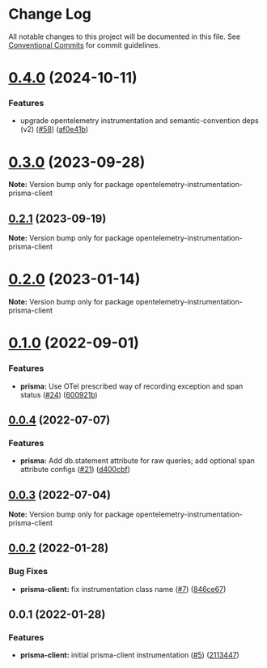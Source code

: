 # Change Log

All notable changes to this project will be documented in this file.
See [Conventional Commits](https://conventionalcommits.org) for commit guidelines.

# [0.4.0](https://github.com/justindsmith/opentelemetry-instrumentations-js/compare/opentelemetry-instrumentation-prisma-client@0.3.0...opentelemetry-instrumentation-prisma-client@0.4.0) (2024-10-11)


### Features

* upgrade opentelemetry instrumentation and semantic-convention deps (v2) ([#58](https://github.com/justindsmith/opentelemetry-instrumentations-js/issues/58)) ([af0e41b](https://github.com/justindsmith/opentelemetry-instrumentations-js/commit/af0e41b71da4f734a59d1ab09439cb95c53070dd))





# [0.3.0](https://github.com/justindsmith/opentelemetry-instrumentations-js/compare/opentelemetry-instrumentation-prisma-client@0.2.1...opentelemetry-instrumentation-prisma-client@0.3.0) (2023-09-28)

**Note:** Version bump only for package opentelemetry-instrumentation-prisma-client





## [0.2.1](https://github.com/justindsmith/opentelemetry-instrumentations-js/compare/opentelemetry-instrumentation-prisma-client@0.2.0...opentelemetry-instrumentation-prisma-client@0.2.1) (2023-09-19)

**Note:** Version bump only for package opentelemetry-instrumentation-prisma-client





# [0.2.0](https://github.com/justindsmith/opentelemetry-instrumentations-js/compare/opentelemetry-instrumentation-prisma-client@0.1.0...opentelemetry-instrumentation-prisma-client@0.2.0) (2023-01-14)

**Note:** Version bump only for package opentelemetry-instrumentation-prisma-client





# [0.1.0](https://github.com/justindsmith/opentelemetry-instrumentations-js/compare/opentelemetry-instrumentation-prisma-client@0.0.4...opentelemetry-instrumentation-prisma-client@0.1.0) (2022-09-01)


### Features

* **prisma:** Use OTel prescribed way of recording exception and span status ([#24](https://github.com/justindsmith/opentelemetry-instrumentations-js/issues/24)) ([600921b](https://github.com/justindsmith/opentelemetry-instrumentations-js/commit/600921b220c9495f66b4de717f378596f368d085))





## [0.0.4](https://github.com/justindsmith/opentelemetry-instrumentations-js/compare/opentelemetry-instrumentation-prisma-client@0.0.3...opentelemetry-instrumentation-prisma-client@0.0.4) (2022-07-07)


### Features

* **prisma:** Add db.statement attribute for raw queries; add optional span attribute configs ([#21](https://github.com/justindsmith/opentelemetry-instrumentations-js/issues/21)) ([d400cbf](https://github.com/justindsmith/opentelemetry-instrumentations-js/commit/d400cbf3691ee34ec45c1d078af68ae0da4e11a3))





## [0.0.3](https://github.com/justindsmith/opentelemetry-instrumentations-js/compare/opentelemetry-instrumentation-prisma-client@0.0.2...opentelemetry-instrumentation-prisma-client@0.0.3) (2022-07-04)

**Note:** Version bump only for package opentelemetry-instrumentation-prisma-client





## [0.0.2](https://github.com/justindsmith/opentelemetry-instrumentations-js/compare/opentelemetry-instrumentation-prisma-client@0.0.1...opentelemetry-instrumentation-prisma-client@0.0.2) (2022-01-28)


### Bug Fixes

* **prisma-client:** fix instrumentation class name ([#7](https://github.com/justindsmith/opentelemetry-instrumentations-js/issues/7)) ([846ce67](https://github.com/justindsmith/opentelemetry-instrumentations-js/commit/846ce675b807a71e734c19336724c3a356b84a4a))





## 0.0.1 (2022-01-28)


### Features

* **prisma-client:** initial prisma-client instrumentation ([#5](https://github.com/justindsmith/opentelemetry-instrumentations-js/issues/5)) ([2113447](https://github.com/justindsmith/opentelemetry-instrumentations-js/commit/211344725bb310a4850228cb6133f419b7131ac6))
